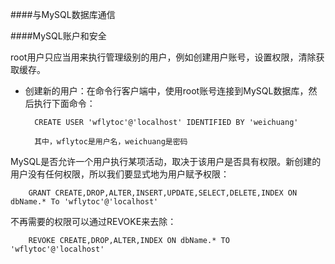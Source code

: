 ####与MySQL数据库通信

####MySQL账户和安全

root用户只应当用来执行管理级别的用户，例如创建用户账号，设置权限，清除获取缓存。

* 创建新的用户：在命令行客户端中，使用root账号连接到MySQL数据库，然后执行下面命令：

		CREATE USER 'wflytoc'@'localhost' IDENTIFIED BY 'weichuang'

		其中，wflytoc是用户名，weichuang是密码


MySQL是否允许一个用户执行某项活动，取决于该用户是否具有权限。新创建的用户没有任何权限，所以我们要显式地为用户赋予权限：

		GRANT CREATE,DROP,ALTER,INSERT,UPDATE,SELECT,DELETE,INDEX ON dbName.* To 'wflytoc'@'localhost'

不再需要的权限可以通过REVOKE来去除：

		REVOKE CREATE,DROP,ALTER,INDEX ON dbName.* TO 'wflytoc'@'localhost'